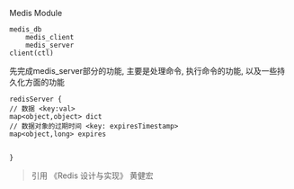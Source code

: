 Medis Module

    medis_db
        medis_client
        medis_server
    client(ctl)

先完成medis_server部分的功能, 主要是处理命令, 执行命令的功能, 以及一些持久化方面的功能

```
redisServer {
// 数据 <key:val>
map<object,object> dict
// 数据对象的过期时间 <key: expiresTimestamp>
map<object,long> expires 


}
```



> 引用 《Redis 设计与实现》 黄健宏



